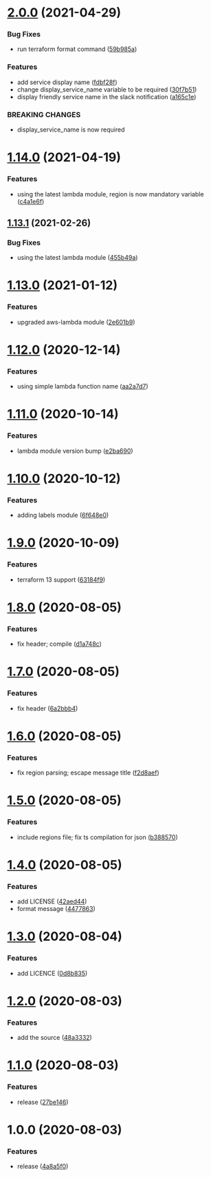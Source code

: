 # [2.0.0](http://bitbucket.org/adaptavistlabs/module-aws-alarms-slack/compare/v1.14.0...v2.0.0) (2021-04-29)


### Bug Fixes

* run terraform format command ([59b985a](http://bitbucket.org/adaptavistlabs/module-aws-alarms-slack/commits/59b985a9e73c0ba3bfb481c1cb80892be8b0a314))


### Features

* add service display name ([fdbf28f](http://bitbucket.org/adaptavistlabs/module-aws-alarms-slack/commits/fdbf28fe809763ee3d890c0f0d8f41e276716642))
* change display_service_name variable to be required ([30f7b51](http://bitbucket.org/adaptavistlabs/module-aws-alarms-slack/commits/30f7b5119414f95caca07a76d96cca511bc08fe7))
* display friendly service name in the slack notification ([a165c1e](http://bitbucket.org/adaptavistlabs/module-aws-alarms-slack/commits/a165c1e80b5adb231230f6499020700695de036c))


### BREAKING CHANGES

* display_service_name is now required

# [1.14.0](http://bitbucket.org/adaptavistlabs/module-aws-alarms-slack/compare/v1.13.1...v1.14.0) (2021-04-19)


### Features

* using the latest lambda module, region is now mandatory variable ([c4a1e6f](http://bitbucket.org/adaptavistlabs/module-aws-alarms-slack/commits/c4a1e6fad17fabf661791a694798866acf8cc850))

## [1.13.1](http://bitbucket.org/adaptavistlabs/module-aws-alarms-slack/compare/v1.13.0...v1.13.1) (2021-02-26)


### Bug Fixes

* using the latest lambda module ([455b49a](http://bitbucket.org/adaptavistlabs/module-aws-alarms-slack/commits/455b49a3327775a70fe1fcb523f0293f559dc3f9))

# [1.13.0](http://bitbucket.org/adaptavistlabs/module-aws-alarms-slack/compare/v1.12.0...v1.13.0) (2021-01-12)


### Features

* upgraded aws-lambda module ([2e601b9](http://bitbucket.org/adaptavistlabs/module-aws-alarms-slack/commits/2e601b9c2060da00987eb49188bee029a24845ad))

# [1.12.0](http://bitbucket.org/adaptavistlabs/module-aws-alarms-slack/compare/v1.11.0...v1.12.0) (2020-12-14)


### Features

* using simple lambda function name ([aa2a7d7](http://bitbucket.org/adaptavistlabs/module-aws-alarms-slack/commits/aa2a7d7eb9fb7f68f1064f4353e383200383c6f7))

# [1.11.0](http://bitbucket.org/adaptavistlabs/module-aws-alarms-slack/compare/v1.10.0...v1.11.0) (2020-10-14)


### Features

* lambda module version bump ([e2ba690](http://bitbucket.org/adaptavistlabs/module-aws-alarms-slack/commits/e2ba690581dec3b672ccf04c577daa0e4a9099f1))

# [1.10.0](http://bitbucket.org/adaptavistlabs/module-aws-alarms-slack/compare/v1.9.0...v1.10.0) (2020-10-12)


### Features

* adding labels module ([6f648e0](http://bitbucket.org/adaptavistlabs/module-aws-alarms-slack/commits/6f648e0bf79607fa144fe23f739ab98e1264a60a))

# [1.9.0](http://bitbucket.org/adaptavistlabs/module-aws-alarms-slack/compare/v1.8.0...v1.9.0) (2020-10-09)


### Features

* terraform 13 support ([63184f9](http://bitbucket.org/adaptavistlabs/module-aws-alarms-slack/commits/63184f9179779a3c533054854781e98e92e8041a))

# [1.8.0](http://bitbucket.org/adaptavistlabs/module-aws-alarms-slack/compare/v1.7.0...v1.8.0) (2020-08-05)


### Features

* fix header; compile ([d1a748c](http://bitbucket.org/adaptavistlabs/module-aws-alarms-slack/commits/d1a748c8c7627040ad50e11ef7015e5b3c13367b))

# [1.7.0](http://bitbucket.org/adaptavistlabs/module-aws-alarms-slack/compare/v1.6.0...v1.7.0) (2020-08-05)


### Features

* fix header ([6a2bbb4](http://bitbucket.org/adaptavistlabs/module-aws-alarms-slack/commits/6a2bbb49129adf26980d481d4a3f4019fd2275c7))

# [1.6.0](http://bitbucket.org/adaptavistlabs/module-aws-alarms-slack/compare/v1.5.0...v1.6.0) (2020-08-05)


### Features

* fix region parsing; escape message title ([f2d8aef](http://bitbucket.org/adaptavistlabs/module-aws-alarms-slack/commits/f2d8aef97235c8e471799c0a660401c1c9d610c6))

# [1.5.0](http://bitbucket.org/adaptavistlabs/module-aws-alarms-slack/compare/v1.4.0...v1.5.0) (2020-08-05)


### Features

* include regions file; fix ts compilation for json ([b388570](http://bitbucket.org/adaptavistlabs/module-aws-alarms-slack/commits/b388570680200be065add833f1cf480cf62a150c))

# [1.4.0](http://bitbucket.org/adaptavistlabs/module-aws-alarms-slack/compare/v1.3.0...v1.4.0) (2020-08-05)


### Features

* add LICENSE ([42aed44](http://bitbucket.org/adaptavistlabs/module-aws-alarms-slack/commits/42aed44193a4c863e8266dbe5ab3e1186a11b234))
* format message ([4477863](http://bitbucket.org/adaptavistlabs/module-aws-alarms-slack/commits/4477863d0f348d5c9571e5f89a5547d90458514e))

# [1.3.0](http://bitbucket.org/adaptavistlabs/module-aws-alarms-slack/compare/v1.2.0...v1.3.0) (2020-08-04)


### Features

* add LICENCE ([0d8b835](http://bitbucket.org/adaptavistlabs/module-aws-alarms-slack/commits/0d8b835141c8440c12233928d4a1f231a65fba7a))

# [1.2.0](http://bitbucket.org/adaptavistlabs/module-aws-alarms-slack/compare/v1.1.0...v1.2.0) (2020-08-03)


### Features

* add the source ([48a3332](http://bitbucket.org/adaptavistlabs/module-aws-alarms-slack/commits/48a3332f5439ae8b9513bcdbc1405b81d8a3c04f))

# [1.1.0](http://bitbucket.org/adaptavistlabs/module-aws-alarms-slack/compare/v1.0.0...v1.1.0) (2020-08-03)


### Features

* release ([27be146](http://bitbucket.org/adaptavistlabs/module-aws-alarms-slack/commits/27be1461ab6b2b4e461641408b1bc66be7bc8872))

# 1.0.0 (2020-08-03)


### Features

* release ([4a8a5f0](http://bitbucket.org/adaptavistlabs/module-aws-alarms-slack/commits/4a8a5f0b06417b843a04681ed01a46db572c3ba6))
